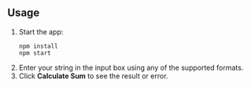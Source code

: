 ## Usage

1. Start the app:
   ```
   npm install
   npm start
   ```
2. Enter your string in the input box using any of the supported formats.
3. Click **Calculate Sum** to see the result or error.
